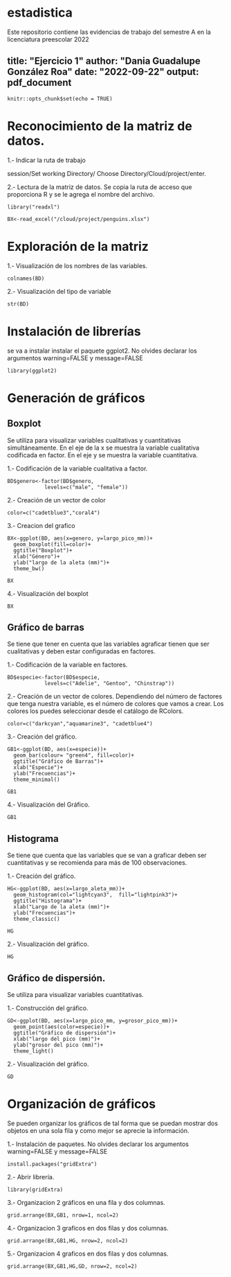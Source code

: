 # estadistica
Este repositorio contiene las evidencias de trabajo del semestre A en la licenciatura preescolar 2022

title: "Ejercicio 1"
author: "Dania Guadalupe González Roa"
date: "2022-09-22"
output: pdf_document
---

```{r setup, include=FALSE}
knitr::opts_chunk$set(echo = TRUE)
```


# Reconocimiento de la matriz de datos.

1.- Indicar la ruta de trabajo

session/Set working Directory/ Choose Directory/Cloud/project/enter.

2.- Lectura de la matriz de datos.
Se copia la ruta de acceso que proporciona R y se le agrega el nombre del archivo.

```{r}
library("readxl")
```


```{r}
BX<-read_excel("/cloud/project/penguins.xlsx")
```

# Exploración de la matriz

1.- Visualización de los nombres de las variables.
```{r}
colnames(BD)
```

2.- Visualización del tipo de variable
```{r}
str(BD)
```


# Instalación de librerías

se va a instalar instalar el paquete ggplot2. No olvides declarar los argumentos warning=FALSE y message=FALSE

```{r, warning=FALSE, message=FALSE}
library(ggplot2)
```

# Generación de gráficos

## Boxplot
Se utiliza para visualizar variables cualitativas y cuantitativas simultáneamente. En el eje de la x se muestra la variable cualitativa codificada en factor. En el eje y se muestra la variable cuantitativa.

1.- Codificación de la variable cualitativa a factor.

```{r}
BD$genero<-factor(BD$genero, 
            levels=c("male", "female"))
```

2.- Creación de un vector de color
```{r}
color=c("cadetblue3","coral4")
```

3.- Creacion del grafico

```{r}
BX<-ggplot(BD, aes(x=genero, y=largo_pico_mm))+
  geom_boxplot(fill=color)+
  ggtitle("Boxplot")+
  xlab("Género")+
  ylab("largo de la aleta (mm)")+
  theme_bw()
```

```{r}
BX
```


4.- Visualización del boxplot

```{r}
BX
```



## Gráfico de barras

Se tiene que tener en cuenta que las variables agraficar tienen que ser cualitativas y deben estar configuradas en factores.

1.- Codificación de la variable en factores.
```{r}
BD$especie<-factor(BD$especie, 
            levels=c("Adelie", "Gentoo", "Chinstrap"))
```

2.- Creación de un vector de colores.
Dependiendo del número de factores que tenga nuestra variable, es el número de colores que vamos a crear. Los colores los puedes seleccionar desde el catálogo de RColors.

```{r}
color=c("darkcyan","aquamarine3", "cadetblue4")
```

3.- Creación del gráfico.

```{r}
GB1<-ggplot(BD, aes(x=especie))+
  geom_bar(colour= "green4", fill=color)+
  ggtitle("Gráfico de Barras")+
  xlab("Especie")+
  ylab("Frecuencias")+
  theme_minimal()
```

```{r}
GB1
```

4.- Visualización del Gráfico.

```{r}
GB1
```

## Histograma

Se tiene que cuenta que las variables que se van a graficar deben ser cuantitativas y se recomienda para más de 100 observaciones.

1.- Creación del gráfico.
```{r}
HG<-ggplot(BD, aes(x=largo_aleta_mm))+
  geom_histogram(col="lightcyan3",  fill="lightpink3")+
  ggtitle("Histograma")+
  xlab("Largo de la aleta (mm)")+
  ylab("Frecuencias")+
  theme_classic()
```

```{r}
HG
```

2.- Visualización del gráfico.
```{r}
HG
```

## Gráfico de dispersión.

Se utiliza para visualizar variables cuantitativas.

1.- Construcción del gráfico.
```{r}
GD<-ggplot(BD, aes(x=largo_pico_mm, y=grosor_pico_mm))+
  geom_point(aes(color=especie))+
  ggtitle("Gráfico de dispersión")+
  xlab("largo del pico (mm)")+
  ylab("grosor del pico (mm)")+
  theme_light()
```

2.- Visualización del gráfico.
```{r}
GD
```

# Organización de gráficos

Se pueden organizar los gráficos de tal forma que se puedan mostrar dos objetos en una sola fila y como mejor se aprecie la información.

1.- Instalación de paquetes.
No olvides declarar los argumentos warning=FALSE y message=FALSE

```{r, warning=FALSE, message=FALSE}
install.packages("gridExtra")
```


2.- Abrir librería.
```{r, warning=FALSE, message=FALSE}
library(gridExtra)
```

3.- Organizacion 2 gráficos en una fila y dos columnas.

```{r}
grid.arrange(BX,GB1, nrow=1, ncol=2)
```

4.- Organizacion 3 graficos en dos filas y dos columnas.

```{r}
grid.arrange(BX,GB1,HG, nrow=2, ncol=2)
```

5.- Organizacion 4 graficos en dos filas y dos columnas.

```{r}
grid.arrange(BX,GB1,HG,GD, nrow=2, ncol=2)
```

 
